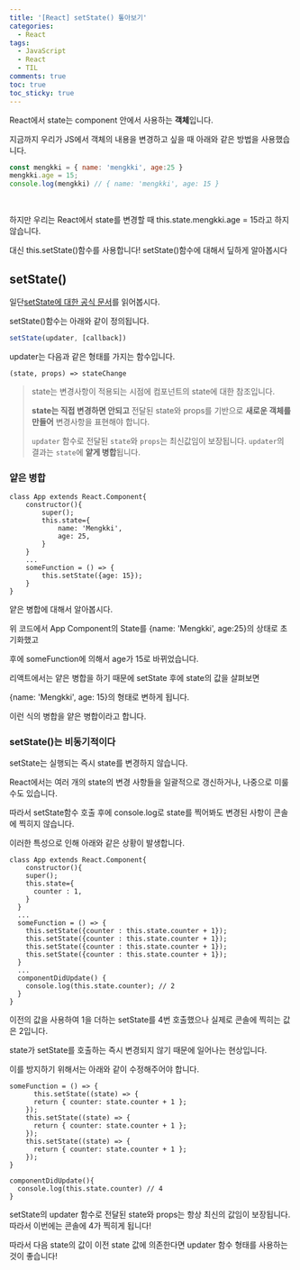 ```yaml
---
title: '[React] setState() 톺아보기'
categories:
  - React
tags:
  - JavaScript
  - React
  - TIL
comments: true
toc: true
toc_sticky: true
---
```


React에서 state는 component 안에서 사용하는 **객체**입니다.

지금까지 우리가 JS에서 객체의 내용을 변경하고 싶을 때 아래와 같은 방법을 사용했습니다.

```js
const mengkki = { name: 'mengkki', age:25 }
mengkki.age = 15;
console.log(mengkki) // { name: 'mengkki', age: 15 }
```

<br>

하지만 우리는 React에서 state를 변경할 때 this.state.mengkki.age = 15라고 하지 않습니다.

대신 this.setState()함수를 사용합니다! setState()함수에 대해서 딮하게 알아봅시다

## setState()

[setState에 대한 공식 문서]: https://ko.reactjs.org/docs/react-component.html#setstate

일단[setState에 대한 공식 문서]를 읽어봅시다. 

setState()함수는 아래와 같이 정의됩니다.

```js
setState(updater, [callback])
```

updater는 다음과 같은 형태를 가지는 함수입니다.

```
(state, props) => stateChange
```

> state는 변경사항이 적용되는 시점에 컴포넌트의 state에 대한 참조입니다.
>
> **state는 직접 변경하면 안되고** 전달된 state와 props를 기반으로 **새로운 객체를 만들어** 변경사항을 표현해야 합니다.
>
> `updater` 함수로 전달된 `state`와 `props`는 최신값임이 보장됩니다. `updater`의 결과는 `state`에 **얕게 병합**됩니다.

### 얕은 병합

```react
class App extends React.Component{
	constructor(){
		super();
		this.state={
			name: 'Mengkki',
			age: 25,
		}
	}
	...
	someFunction = () => {
		this.setState({age: 15});
	}
}
```

얕은 병합에 대해서 알아봅시다.

위 코드에서 App Component의 State를 {name: 'Mengkki', age:25}의 상태로 초기화했고

 후에 someFunction에 의해서 age가 15로 바뀌었습니다. 

리액트에서는 얕은 병합을 하기 때문에 setState 후에 state의 값을 살펴보면

{name: 'Mengkki', age: 15}의 형태로 변하게 됩니다. 

이런 식의 병합을 얕은 병합이라고 합니다.

### setState()는 비동기적이다

setState는 실행되는 즉시 state를 변경하지 않습니다. 

React에서는 여러 개의 state의 변경 사항들을 일괄적으로 갱신하거나, 나중으로 미룰 수도 있습니다.

따라서 setState함수 호출 후에 console.log로 state를 찍어봐도 변경된 사항이 콘솔에 찍히지 않습니다.

이러한 특성으로 인해 아래와 같은 상황이 발생합니다.

```react
class App extends React.Component{
	constructor(){
    super();
    this.state={
      counter : 1,
    }
  }
  ...
  someFunction = () => {
    this.setState({counter : this.state.counter + 1});
    this.setState({counter : this.state.counter + 1});
    this.setState({counter : this.state.counter + 1});
    this.setState({counter : this.state.counter + 1});
  }
  ...
  componentDidUpdate() {
    console.log(this.state.counter); // 2
  }
}
```

이전의 값을 사용하여 1을 더하는 setState를 4번 호출했으나 실제로 콘솔에 찍히는 값은 2입니다. 

state가 setState를 호출하는 즉시 변경되지 않기 때문에 일어나는 현상입니다.

이를 방지하기 위해서는 아래와 같이 수정해주어야 합니다.

```react
someFunction = () => {
	  this.setState((state) => {
      return { counter: state.counter + 1 };
    });
    this.setState((state) => {
      return { counter: state.counter + 1 };
    });
    this.setState((state) => {
      return { counter: state.counter + 1 };
    });
}

componentDidUpdate(){
  console.log(this.state.counter) // 4
}

```

setState의 updater 함수로 전달된 state와 props는 항상 최신의 값임이 보장됩니다. 따라서 이번에는 콘솔에 4가 찍히게 됩니다!

따라서 다음 state의 값이 이전 state 값에 의존한다면 updater 함수 형태를 사용하는 것이 좋습니다!